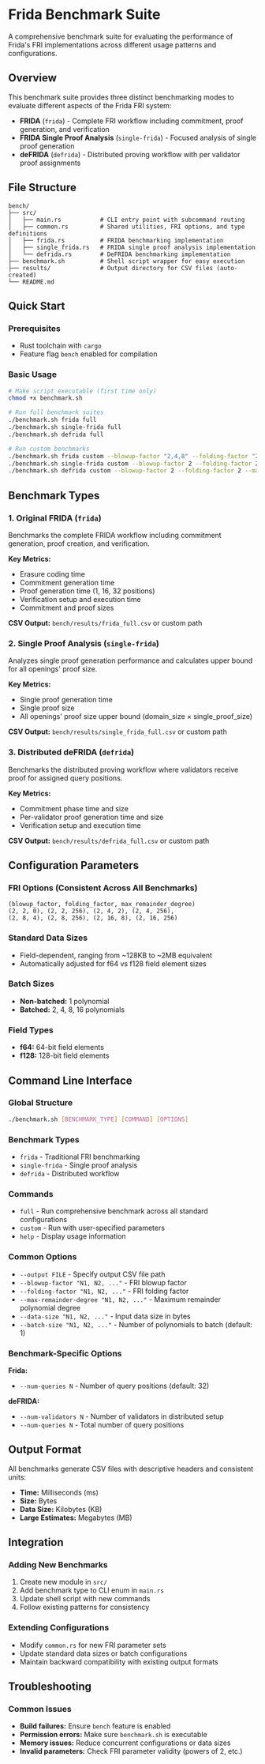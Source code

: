# Frida Benchmark Suite

A comprehensive benchmark suite for evaluating the performance of Frida's FRI implementations across different usage patterns and configurations.

## Overview

This benchmark suite provides three distinct benchmarking modes to evaluate different aspects of the Frida FRI system:

- **FRIDA** (`frida`) - Complete FRI workflow including commitment, proof generation, and verification
- **FRIDA Single Proof Analysis** (`single-frida`) - Focused analysis of single proof generation
- **deFRIDA** (`defrida`) - Distributed proving workflow with per validator proof assignments

## File Structure

```
bench/
├── src/
│   ├── main.rs           # CLI entry point with subcommand routing
│   ├── common.rs         # Shared utilities, FRI options, and type definitions
│   ├── frida.rs          # FRIDA benchmarking implementation
│   ├── single_frida.rs   # FRIDA single proof analysis implementation
│   └── defrida.rs        # DeFRIDA benchmarking implementation
├── benchmark.sh          # Shell script wrapper for easy execution
├── results/              # Output directory for CSV files (auto-created)
└── README.md            
```

## Quick Start

### Prerequisites

- Rust toolchain with `cargo`
- Feature flag `bench` enabled for compilation

### Basic Usage

```bash
# Make script executable (first time only)
chmod +x benchmark.sh

# Run full benchmark suites
./benchmark.sh frida full
./benchmark.sh single-frida full  
./benchmark.sh defrida full

# Run custom benchmarks
./benchmark.sh frida custom --blowup-factor "2,4,8" --folding-factor "2,4,8" --max-remainder-degree "2,4,8" --data-size 65536 --batch-size "1,2,4"
./benchmark.sh single-frida custom --blowup-factor 2 --folding-factor 2 --max-remainder-degree 256 --data-size 32768 --batch-size 4
./benchmark.sh defrida custom --blowup-factor 2 --folding-factor 2 --max-remainder-degree 256 --data-size 32768 --num-validators 8 --num-queries 32 --batch-size 4
```

## Benchmark Types

### 1. Original FRIDA (`frida`)

Benchmarks the complete FRIDA workflow including commitment generation, proof creation, and verification.

**Key Metrics:**

- Erasure coding time
- Commitment generation time  
- Proof generation time (1, 16, 32 positions)
- Verification setup and execution time
- Commitment and proof sizes

**CSV Output:** `bench/results/frida_full.csv` or custom path

### 2. Single Proof Analysis (`single-frida`)

Analyzes single proof generation performance and calculates upper bound for all openings' proof size.

**Key Metrics:**

- Single proof generation time
- Single proof size
- All openings' proof size upper bound (domain_size × single_proof_size)


**CSV Output:** `bench/results/single_frida_full.csv` or custom path

### 3. Distributed deFRIDA (`defrida`)

Benchmarks the distributed proving workflow where validators receive proof for assigned query positions.

**Key Metrics:**

- Commitment phase time and size
- Per-validator proof generation time and size
- Verification setup and execution time

**CSV Output:** `bench/results/defrida_full.csv` or custom path

## Configuration Parameters

### FRI Options (Consistent Across All Benchmarks)

```
(blowup_factor, folding_factor, max_remainder_degree)
(2, 2, 0), (2, 2, 256), (2, 4, 2), (2, 4, 256),
(2, 8, 4), (2, 8, 256), (2, 16, 8), (2, 16, 256)
```

### Standard Data Sizes

- Field-dependent, ranging from ~128KB to ~2MB equivalent
- Automatically adjusted for f64 vs f128 field element sizes

### Batch Sizes

- **Non-batched:** 1 polynomial
- **Batched:** 2, 4, 8, 16 polynomials

### Field Types

- **f64:** 64-bit field elements
- **f128:** 128-bit field elements

## Command Line Interface

### Global Structure

```bash
./benchmark.sh [BENCHMARK_TYPE] [COMMAND] [OPTIONS]
```

### Benchmark Types

- `frida` - Traditional FRI benchmarking
- `single-frida` - Single proof analysis  
- `defrida` - Distributed workflow

### Commands

- `full` - Run comprehensive benchmark across all standard configurations
- `custom` - Run with user-specified parameters
- `help` - Display usage information

### Common Options

- `--output FILE` - Specify output CSV file path
- `--blowup-factor "N1, N2, ..."` - FRI blowup factor
- `--folding-factor "N1, N2, ..."` - FRI folding factor  
- `--max-remainder-degree "N1, N2, ..."` - Maximum remainder polynomial degree
- `--data-size "N1, N2, ..."` - Input data size in bytes
- `--batch-size "N1, N2, ..."` - Number of polynomials to batch (default: 1)

### Benchmark-Specific Options

**Frida:**

- `--num-queries N` - Number of query positions (default: 32)

**deFRIDA:**

- `--num-validators N` - Number of validators in distributed setup
- `--num-queries N` - Total number of query positions

## Output Format

All benchmarks generate CSV files with descriptive headers and consistent units:

- **Time:** Milliseconds (ms)
- **Size:** Bytes  
- **Data Size:** Kilobytes (KB)
- **Large Estimates:** Megabytes (MB)

## Integration

### Adding New Benchmarks

1. Create new module in `src/` 
2. Add benchmark type to CLI enum in `main.rs`
3. Update shell script with new commands
4. Follow existing patterns for consistency

### Extending Configurations

- Modify `common.rs` for new FRI parameter sets
- Update standard data sizes or batch configurations
- Maintain backward compatibility with existing output formats

## Troubleshooting

### Common Issues

- **Build failures:** Ensure `bench` feature is enabled
- **Permission errors:** Make sure `benchmark.sh` is executable
- **Memory issues:** Reduce concurrent configurations or data sizes
- **Invalid parameters:** Check FRI parameter validity (powers of 2, etc.)
